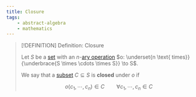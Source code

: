 ```yaml
---
title: Closure
tags:
    - abstract-algebra
    - mathematics
---
```


>[!DEFINITION] Definition: Closure
>
>Let $S$ be a [set](../../../Set%20Theory/index.md) with an $n$-[ary operation](Operation.md) $o: \underset{n \text{ times}}{\underbrace{S \times \cdots \times S}} \to S$.
>
>We say that a [subset](../../../Set%20Theory/index.md) $C \subseteq S$ is **closed** under $o$ if 
>
>$$
>o(c_1, \cdots, c_n) \in C \qquad \forall c_1, \cdots, c_n \in C
>$$
>
